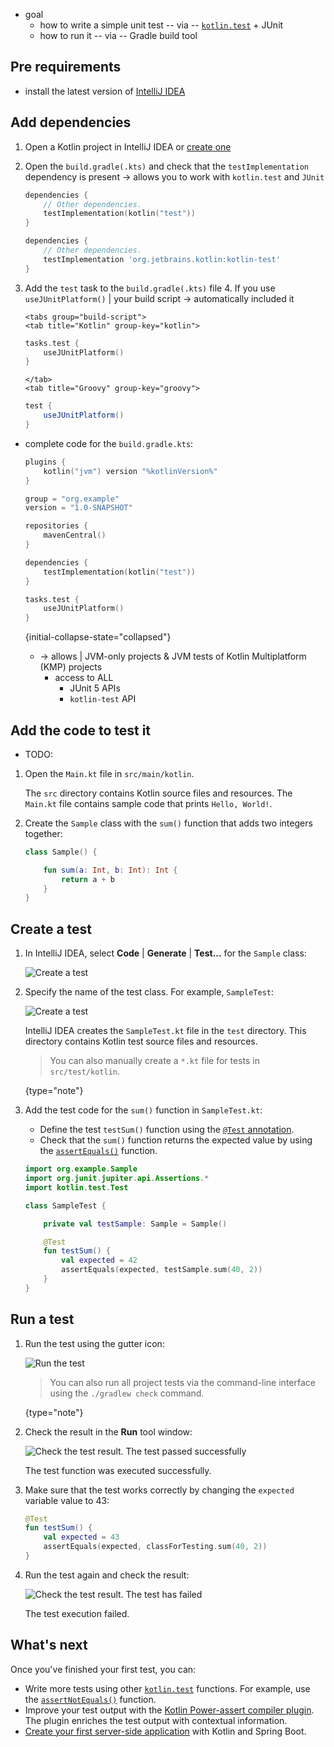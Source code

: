 [//]: # (title: Test code using JUnit in JVM – tutorial)

* goal
  * how to write a simple unit test -- via -- [`kotlin.test`](https://kotlinlang.org/api/latest/kotlin.test/index.html) + JUnit
  * how to run it -- via -- Gradle build tool

## Pre requirements
* install the latest version of [IntelliJ IDEA](https://www.jetbrains.com/idea/download/index.html) 

## Add dependencies

1. Open a Kotlin project in IntelliJ IDEA or [create one](https://www.jetbrains.com/help/idea/create-your-first-kotlin-app.html#create-project)

2. Open the `build.gradle(.kts)` and check that the `testImplementation` dependency is present -> allows you to work with `kotlin.test` and `JUnit`

    <tabs group="build-script">
    <tab title="Kotlin" group-key="kotlin">

   ```kotlin
   dependencies {
       // Other dependencies.
       testImplementation(kotlin("test"))
   }
   ```

    </tab>
    <tab title="Groovy" group-key="groovy">

   ```groovy
   dependencies {
       // Other dependencies.
       testImplementation 'org.jetbrains.kotlin:kotlin-test'
   }
   ```

   </tab>
   </tabs>

3. Add the `test` task to the `build.gradle(.kts)` file
   4. If you use `useJUnitPlatform()` | your build script -> automatically included it

       <tabs group="build-script">
       <tab title="Kotlin" group-key="kotlin">

      ```kotlin
      tasks.test {
          useJUnitPlatform()
      }
      ```

       </tab>
       <tab title="Groovy" group-key="groovy">

      ```groovy
      test {
          useJUnitPlatform()
      }
      ```

      </tab>
      </tabs>
   
* complete code for the `build.gradle.kts`:

    ```kotlin
    plugins {
        kotlin("jvm") version "%kotlinVersion%"
    }
    
    group = "org.example"
    version = "1.0-SNAPSHOT"
    
    repositories {
        mavenCentral()
    }
    
    dependencies {
        testImplementation(kotlin("test"))
    }
    
    tasks.test {
        useJUnitPlatform()
    }
    ```
    {initial-collapse-state="collapsed"}

  * -> allows | JVM-only projects & JVM tests of Kotlin Multiplatform (KMP) projects 
    * access to ALL
      * JUnit 5 APIs
      * `kotlin-test` API

## Add the code to test it

* TODO:
1. Open the `Main.kt` file in `src/main/kotlin`.

   The `src` directory contains Kotlin source files and resources. 
   The `Main.kt` file contains sample code that prints `Hello, World!`.

2. Create the `Sample` class with the `sum()` function that adds two integers together:

   ```kotlin
   class Sample() {

       fun sum(a: Int, b: Int): Int {
           return a + b
       }
   }
   ```

## Create a test

1. In IntelliJ IDEA, select **Code** | **Generate** | **Test...** for the `Sample` class:

   ![Create a test](generate-test.png)

2. Specify the name of the test class. For example, `SampleTest`:

   ![Create a test](create-test.png)

   IntelliJ IDEA creates the `SampleTest.kt` file in the `test` directory.
   This directory contains Kotlin test source files and resources.

   > You can also manually create a `*.kt` file for tests in `src/test/kotlin`.
   >
   {type="note"}

3. Add the test code for the `sum()` function in `SampleTest.kt`:

   * Define the test `testSum()` function using the [`@Test` annotation](https://kotlinlang.org/api/latest/kotlin.test/kotlin.test/-test/index.html).
   * Check that the `sum()` function returns the expected value by using the [`assertEquals()`](https://kotlinlang.org/api/latest/kotlin.test/kotlin.test/assert-equals.html) function.

   ```kotlin
   import org.example.Sample
   import org.junit.jupiter.api.Assertions.*
   import kotlin.test.Test

   class SampleTest {

       private val testSample: Sample = Sample()

       @Test
       fun testSum() {
           val expected = 42
           assertEquals(expected, testSample.sum(40, 2))
       }
   }
   ```

## Run a test

1. Run the test using the gutter icon:

   ![Run the test](run-test.png)

   > You can also run all project tests via the command-line interface using the `./gradlew check` command.
   >
   {type="note"}

2. Check the result in the **Run** tool window:

   ![Check the test result. The test passed successfully](test-successful.png)

   The test function was executed successfully.

3. Make sure that the test works correctly by changing the `expected` variable value to 43:

   ```kotlin
   @Test
   fun testSum() {
       val expected = 43
       assertEquals(expected, classForTesting.sum(40, 2))
   }
   ```

4. Run the test again and check the result:

   ![Check the test result. The test has failed](test-failed.png)

   The test execution failed.

## What's next

Once you've finished your first test, you can:

* Write more tests using other [`kotlin.test`](https://kotlinlang.org/api/latest/kotlin.test/kotlin.test/) functions.
   For example, use the [`assertNotEquals()`](https://kotlinlang.org/api/latest/kotlin.test/kotlin.test/assert-not-equals.html) function.
* Improve your test output with the [Kotlin Power-assert compiler plugin](power-assert.md).
   The plugin enriches the test output with contextual information.
* [Create your first server-side application](jvm-get-started-spring-boot.md) with Kotlin and Spring Boot.